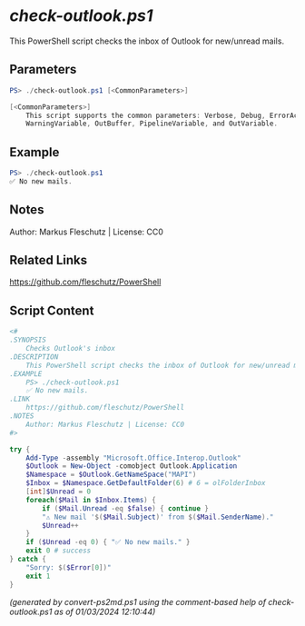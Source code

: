 *check-outlook.ps1*
================

This PowerShell script checks the inbox of Outlook for new/unread mails.

Parameters
----------
```powershell
PS> ./check-outlook.ps1 [<CommonParameters>]

[<CommonParameters>]
    This script supports the common parameters: Verbose, Debug, ErrorAction, ErrorVariable, WarningAction, 
    WarningVariable, OutBuffer, PipelineVariable, and OutVariable.
```

Example
-------
```powershell
PS> ./check-outlook.ps1
✅ No new mails.

```

Notes
-----
Author: Markus Fleschutz | License: CC0

Related Links
-------------
https://github.com/fleschutz/PowerShell

Script Content
--------------
```powershell
<#
.SYNOPSIS
	Checks Outlook's inbox 
.DESCRIPTION
	This PowerShell script checks the inbox of Outlook for new/unread mails.
.EXAMPLE
	PS> ./check-outlook.ps1
	✅ No new mails.
.LINK
	https://github.com/fleschutz/PowerShell
.NOTES
	Author: Markus Fleschutz | License: CC0
#>

try {
	Add-Type -assembly "Microsoft.Office.Interop.Outlook"
	$Outlook = New-Object -comobject Outlook.Application
	$Namespace = $Outlook.GetNameSpace("MAPI")
	$Inbox = $Namespace.GetDefaultFolder(6) # 6 = olFolderInbox
	[int]$Unread = 0
	foreach($Mail in $Inbox.Items) {
		if ($Mail.Unread -eq $false) { continue }
		"⚠️ New mail '$($Mail.Subject)' from $($Mail.SenderName)."
		$Unread++
	}
	if ($Unread -eq 0) { "✅ No new mails." }
	exit 0 # success
} catch {
	"Sorry: $($Error[0])"
	exit 1
}
```

*(generated by convert-ps2md.ps1 using the comment-based help of check-outlook.ps1 as of 01/03/2024 12:10:44)*
